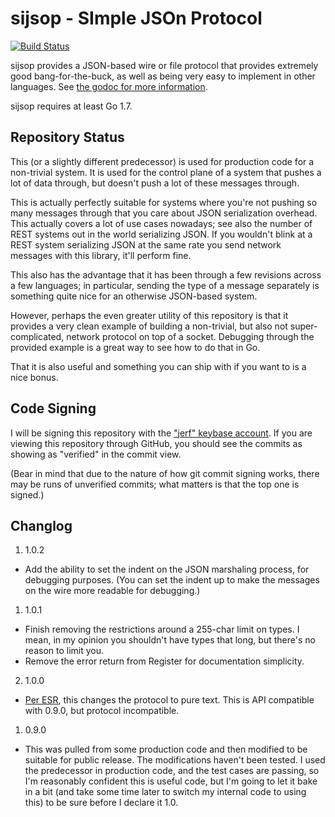 sijsop - SImple JSOn Protocol
=============================

[![Build Status](https://travis-ci.org/thejerf/sijsop.png?branch=master)](https://travis-ci.org/thejerf/sijsop)

sijsop provides a JSON-based wire or file protocol that provides extremely
good bang-for-the-buck, as well as being very easy to implement in other
languages. See
[the godoc for more information](http://godoc.org/github.com/thejerf/sijsop).

sijsop requires at least Go 1.7.

Repository Status
-----------------

This (or a slightly different predecessor) is used for production code for
a non-trivial system. It is used for the control plane of a system that 
pushes a lot of data through, but doesn't push a lot of these messages
through.

This is actually perfectly suitable for systems where you're not pushing
so many messages through that you care about JSON serialization overhead.
This actually covers a lot of use cases nowadays; see also the number of
REST systems out in the world serializing JSON. If you wouldn't blink at
a REST system serializing JSON at the same rate you send network messages
with this library, it'll perform fine.

This also has the advantage that it has been through a few revisions
across a few languages; in particular, sending the type of a message
separately is something quite nice for an otherwise JSON-based system.

However, perhaps the even greater utility of this repository is that it
provides a very clean example of building a non-trivial, but also not
super-complicated, network protocol on top of a socket. Debugging through
the provided example is a great way to see how to do that in Go.

That it is also useful and something you can ship with if you want to is
a nice bonus.

Code Signing
------------

I will be signing this repository with
the ["jerf" keybase account](https://keybase.io/jerf). If you are viewing
this repository through GitHub, you should see the commits as showing as
"verified" in the commit view.

(Bear in mind that due to the nature of how git commit signing works, there
may be runs of unverified commits; what matters is that the top one is
signed.)

Changlog
--------

1. 1.0.2
  * Add the ability to set the indent on the JSON marshaling process, for
    debugging purposes. (You can set the indent up to make the messages on
    the wire more readable for debugging.)
1. 1.0.1
  * Finish removing the restrictions around a 255-char limit on types.
    I mean, in my opinion you shouldn't have types that long, but there's
    no reason to limit you.
  * Remove the error return from Register for documentation simplicity.
2. 1.0.0
  * [Per ESR](http://esr.ibiblio.org/?p=8254#comment-2202065), this changes
    the protocol to pure text. This is API compatible with 0.9.0, but
    protocol incompatible.
1. 0.9.0
  * This was pulled from some production code and then modified to be
    suitable for public release. The modifications haven't been tested. I
    used the predecessor in production code, and the test cases are
    passing, so I'm reasonably confident this is useful code, but I'm going
    to let it bake in a bit (and take some time later to switch my internal
    code to using this) to be sure before I declare it 1.0.
